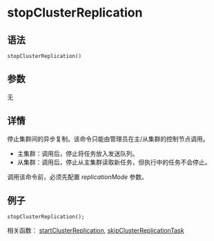 # stopClusterReplication

## 语法

`stopClusterReplication()`

## 参数

无

## 详情

停止集群间的异步复制。该命令只能由管理员在主/从集群的控制节点调用。

* 主集群：调用后，停止将任务放入发送队列。
* 从集群：调用后，停止从主集群读取新任务，但执行中的任务不会停止。

调用该命令前，必须先配置 *replicationMode* 参数。

## 例子

```
stopClusterReplication();
```

相关函数： [startClusterReplication](startClusterReplication.html), [skipClusterReplicationTask](skipClusterReplicationTask.html)

